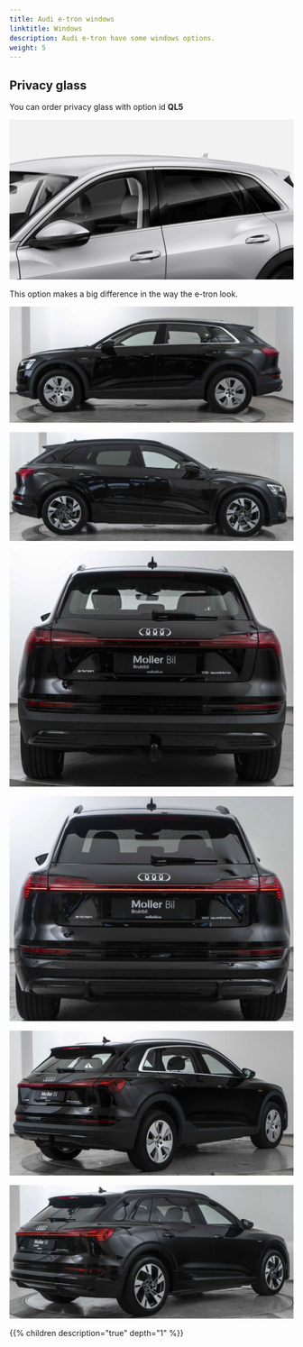```yaml
---
title: Audi e-tron windows 
linktitle: Windows
description: Audi e-tron have some windows options.
weight: 5
---
```


## Privacy glass

You can order privacy glass with option id **QL5**

![Panoramic roof](privacywindows.png "Privacy windows")

This option makes a big difference in the way the e-tron look.

![Panoramic roof](standard_windows_1.jpg "Standard clear windows")

![Panoramic roof](privacy_windows_1.jpg "Privacy windows")

![Panoramic roof](standard_windows_2.jpg "Standard clear windows")

![Panoramic roof](privacy_windows_2.jpg "Privacy windows")

![Panoramic roof](standard_windows_3.jpg "Standard clear windows")

![Panoramic roof](privacy_windows_3.jpg "Privacy windows")


{{% children description="true" depth="1" %}}
